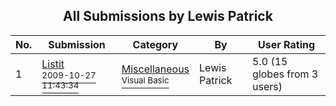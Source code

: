 ﻿<div align="center">

## All Submissions by Lewis Patrick

</div>

No.  | Submission | Category | By   | User Rating
---- | ---------- | -------- | ---- | -----------
1 | [Listit<br /><sup>2009-10-27 11:43:34</sup>](https://github.com/Planet-Source-Code/lewis-patrick-listit__1-72592) | [Miscellaneous<br /><sup>Visual Basic</sup>](../ByCategory/miscellaneous__1-1.md) | Lewis Patrick | 5.0 (15 globes from 3 users)
